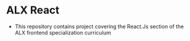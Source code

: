 # ALX React
- This repository contains project covering the React.Js section of the ALX frontend specialization curriculum
